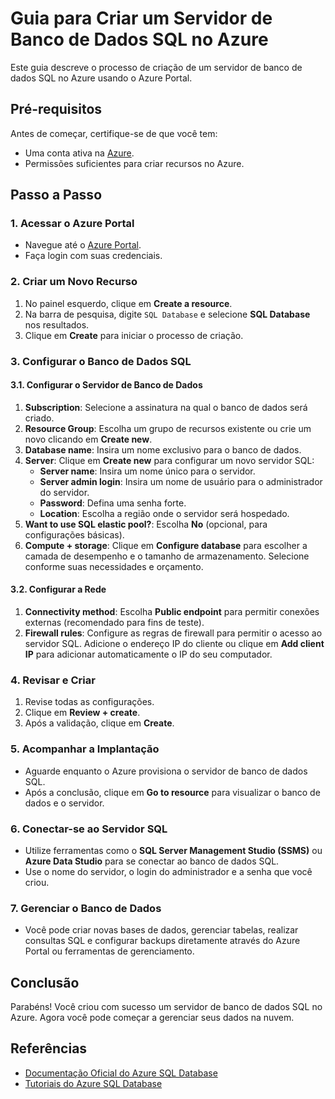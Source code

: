 # Guia para Criar um Servidor de Banco de Dados SQL no Azure

Este guia descreve o processo de criação de um servidor de banco de dados SQL no Azure usando o Azure Portal.

## Pré-requisitos

Antes de começar, certifique-se de que você tem:

- Uma conta ativa na [Azure](https://portal.azure.com/).
- Permissões suficientes para criar recursos no Azure.

## Passo a Passo

### 1. Acessar o Azure Portal

- Navegue até o [Azure Portal](https://portal.azure.com/).
- Faça login com suas credenciais.

### 2. Criar um Novo Recurso

1. No painel esquerdo, clique em **Create a resource**.
2. Na barra de pesquisa, digite `SQL Database` e selecione **SQL Database** nos resultados.
3. Clique em **Create** para iniciar o processo de criação.

### 3. Configurar o Banco de Dados SQL

#### 3.1. Configurar o Servidor de Banco de Dados

1. **Subscription**: Selecione a assinatura na qual o banco de dados será criado.
2. **Resource Group**: Escolha um grupo de recursos existente ou crie um novo clicando em **Create new**.
3. **Database name**: Insira um nome exclusivo para o banco de dados.
4. **Server**: Clique em **Create new** para configurar um novo servidor SQL:
   - **Server name**: Insira um nome único para o servidor.
   - **Server admin login**: Insira um nome de usuário para o administrador do servidor.
   - **Password**: Defina uma senha forte.
   - **Location**: Escolha a região onde o servidor será hospedado.
5. **Want to use SQL elastic pool?**: Escolha **No** (opcional, para configurações básicas).
6. **Compute + storage**: Clique em **Configure database** para escolher a camada de desempenho e o tamanho de armazenamento. Selecione conforme suas necessidades e orçamento.

#### 3.2. Configurar a Rede

1. **Connectivity method**: Escolha **Public endpoint** para permitir conexões externas (recomendado para fins de teste).
2. **Firewall rules**: Configure as regras de firewall para permitir o acesso ao servidor SQL. Adicione o endereço IP do cliente ou clique em **Add client IP** para adicionar automaticamente o IP do seu computador.

### 4. Revisar e Criar

1. Revise todas as configurações.
2. Clique em **Review + create**.
3. Após a validação, clique em **Create**.

### 5. Acompanhar a Implantação

- Aguarde enquanto o Azure provisiona o servidor de banco de dados SQL.
- Após a conclusão, clique em **Go to resource** para visualizar o banco de dados e o servidor.

### 6. Conectar-se ao Servidor SQL

- Utilize ferramentas como o **SQL Server Management Studio (SSMS)** ou **Azure Data Studio** para se conectar ao banco de dados SQL.
- Use o nome do servidor, o login do administrador e a senha que você criou.

### 7. Gerenciar o Banco de Dados

- Você pode criar novas bases de dados, gerenciar tabelas, realizar consultas SQL e configurar backups diretamente através do Azure Portal ou ferramentas de gerenciamento.

## Conclusão

Parabéns! Você criou com sucesso um servidor de banco de dados SQL no Azure. Agora você pode começar a gerenciar seus dados na nuvem.

## Referências

- [Documentação Oficial do Azure SQL Database](https://docs.microsoft.com/azure/azure-sql/)
- [Tutoriais do Azure SQL Database](https://docs.microsoft.com/azure/sql-database/sql-database-tutorials)
